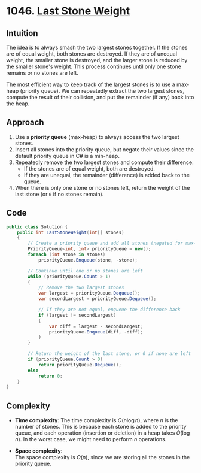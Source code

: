 # 1046. [Last Stone Weight](https://leetcode.com/problems/last-stone-weight)

## Intuition

The idea is to always smash the two largest stones together. If the stones are of equal weight, both stones are destroyed. If they are of unequal weight, the smaller stone is destroyed, and the larger stone is reduced by the smaller stone's weight. This process continues until only one stone remains or no stones are left.

The most efficient way to keep track of the largest stones is to use a max-heap (priority queue). We can repeatedly extract the two largest stones, compute the result of their collision, and put the remainder (if any) back into the heap.

## Approach

1. Use a **priority queue** (max-heap) to always access the two largest stones.
2. Insert all stones into the priority queue, but negate their values since the default priority queue in C# is a min-heap.
3. Repeatedly remove the two largest stones and compute their difference:
   - If the stones are of equal weight, both are destroyed.
   - If they are unequal, the remainder (difference) is added back to the queue.
4. When there is only one stone or no stones left, return the weight of the last stone (or `0` if no stones remain).

## Code

```csharp
public class Solution {
    public int LastStoneWeight(int[] stones)
    {
        // Create a priority queue and add all stones (negated for max-heap)
        PriorityQueue<int, int> priorityQueue = new();
        foreach (int stone in stones)
            priorityQueue.Enqueue(stone, -stone);

        // Continue until one or no stones are left
        while (priorityQueue.Count > 1)
        {
            // Remove the two largest stones
            var largest = priorityQueue.Dequeue();
            var secondLargest = priorityQueue.Dequeue();

            // If they are not equal, enqueue the difference back
            if (largest != secondLargest)
            {
                var diff = largest - secondLargest;
                priorityQueue.Enqueue(diff, -diff);
            }
        }

        // Return the weight of the last stone, or 0 if none are left
        if (priorityQueue.Count > 0)
            return priorityQueue.Dequeue();
        else
            return 0;
    }
}
```

## Complexity

- **Time complexity**:
  The time complexity is $O(n \log n)$, where $n$ is the number of stones. This is because each stone is added to the priority queue, and each operation (insertion or deletion) in a heap takes $O(\log n)$. In the worst case, we might need to perform $n$ operations.

- **Space complexity**:  
  The space complexity is $O(n)$, since we are storing all the stones in the priority queue.